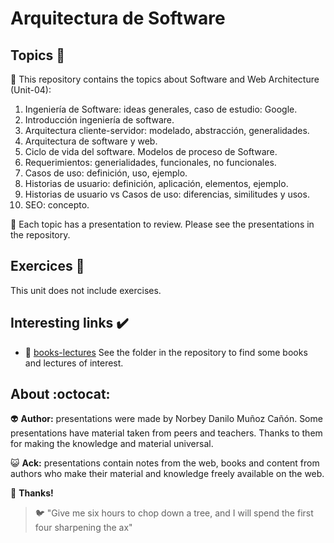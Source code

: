 # Arquitectura de Software

## Topics :memo:

:open_file_folder: This repository contains the topics about Software and Web Architecture (Unit-04):

1. Ingeniería de Software: ideas generales, caso de estudio: Google.
2. Introducción ingeniería de software.
3. Arquitectura cliente-servidor: modelado, abstracción, generalidades.
4. Arquitectura de software y web.
5. Ciclo de vida del software. Modelos de proceso de Software.
6. Requerimientos: generialidades, funcionales, no funcionales.
7. Casos de uso: definición, uso, ejemplo.
8. Historias de usuario: definición, aplicación, elementos, ejemplo.
9. Historias de usuario vs Casos de uso: diferencias, similitudes y usos.
10. SEO: concepto.

:paperclip: Each topic has a presentation to review. Please see the presentations in the repository.

## Exercices :notebook:

This unit does not include exercises.

## Interesting links :heavy_check_mark:

- :link: [books-lectures](https://github.com/norbeydanilo/arquitectura-software-web/tree/main/books-lectures) See the folder in the repository to find some books and lectures of interest.

## About :octocat:

:alien: **Author:** presentations were made by Norbey Danilo Muñoz Cañón. Some presentations have material taken from peers and teachers. Thanks to them for making the knowledge and material universal.

:smiley_cat: **Ack:** presentations contain notes from the web, books and content from authors who make their material and knowledge freely available on the web.

:blue_book: **Thanks!**

> :bird: "Give me six hours to chop down a tree, and I will spend the first four sharpening the ax"